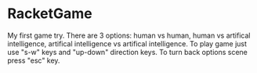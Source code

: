 # RacketGame
My first game try. There are 3 options: human vs human, human vs artifical intelligence, artifical intelligence vs artifical intelligence. To play game just use "s-w" keys and "up-down" direction keys. To turn back options scene press "esc" key.
